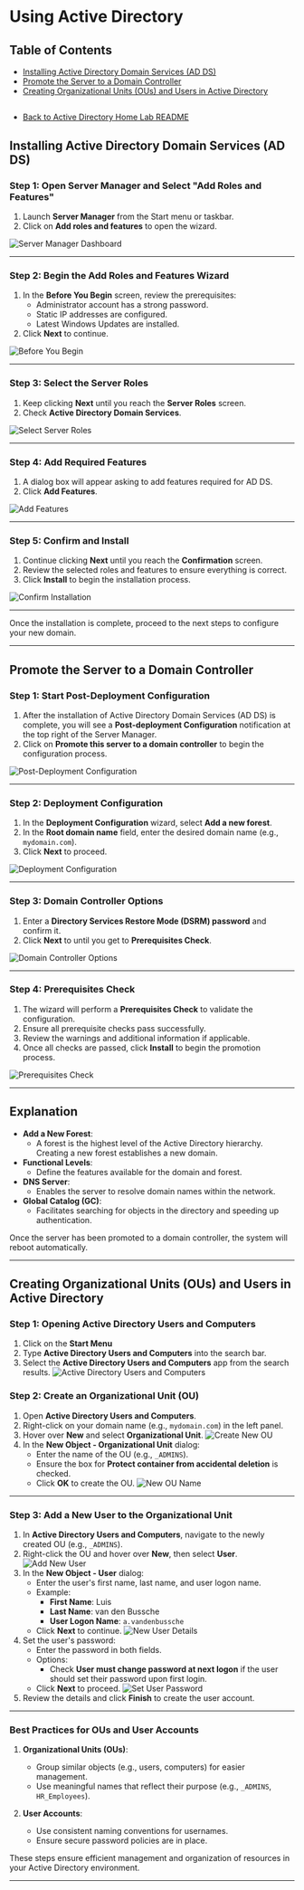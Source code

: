 # Using Active Directory

## Table of Contents
- [Installing Active Directory Domain Services (AD DS)](#installing-active-directory-domain-services-(ad-ds))
- [Promote the Server to a Domain Controller](#promote-the-server-to-a-domain-controller)
- [Creating Organizational Units (OUs) and Users in Active Directory](#creating-organizational-units-(ous)-and-users-in-active-directory)
##
- [Back to Active Directory Home Lab README](../README.md)
##

## **Installing Active Directory Domain Services (AD DS)**

### Step 1: Open Server Manager and Select "Add Roles and Features"
1. Launch **Server Manager** from the Start menu or taskbar.
2. Click on **Add roles and features** to open the wizard.

![Server Manager Dashboard](../screenshots/servermanager.png)

---

### Step 2: Begin the Add Roles and Features Wizard
1. In the **Before You Begin** screen, review the prerequisites:
   - Administrator account has a strong password.
   - Static IP addresses are configured.
   - Latest Windows Updates are installed.
2. Click **Next** to continue.

![Before You Begin](../screenshots/servermanager2.png)

---

### Step 3: Select the Server Roles
1. Keep clicking **Next** until you reach the **Server Roles** screen.
2. Check **Active Directory Domain Services**.

![Select Server Roles](../screenshots/servermanager3.png)

---

### Step 4: Add Required Features
1. A dialog box will appear asking to add features required for AD DS.
2. Click **Add Features**.

![Add Features](../screenshots/servermanager4.png)

---

### Step 5: Confirm and Install
1. Continue clicking **Next** until you reach the **Confirmation** screen.
2. Review the selected roles and features to ensure everything is correct.
3. Click **Install** to begin the installation process.

![Confirm Installation](../screenshots/servermanager5.png)

---

Once the installation is complete, proceed to the next steps to configure your new domain.

---

## **Promote the Server to a Domain Controller**

### Step 1: Start Post-Deployment Configuration
1. After the installation of Active Directory Domain Services (AD DS) is complete, you will see a **Post-deployment Configuration** notification at the top right of the Server Manager.
2. Click on **Promote this server to a domain controller** to begin the configuration process.

![Post-Deployment Configuration](../screenshots/servermanager6.png)

---

### Step 2: Deployment Configuration
1. In the **Deployment Configuration** wizard, select **Add a new forest**.
2. In the **Root domain name** field, enter the desired domain name (e.g., `mydomain.com`).
3. Click **Next** to proceed.

![Deployment Configuration](../screenshots/servermanager7.png)

---

### Step 3: Domain Controller Options
1. Enter a **Directory Services Restore Mode (DSRM) password** and confirm it.
2. Click **Next** to until you get to **Prerequisites Check**.

![Domain Controller Options](../screenshots/servermanager8.png)

---

### Step 4: Prerequisites Check
1. The wizard will perform a **Prerequisites Check** to validate the configuration.
2. Ensure all prerequisite checks pass successfully.
3. Review the warnings and additional information if applicable.
4. Once all checks are passed, click **Install** to begin the promotion process.

![Prerequisites Check](../screenshots/servermanager9.png)

---

## **Explanation**
- **Add a New Forest**:
  - A forest is the highest level of the Active Directory hierarchy. Creating a new forest establishes a new domain.
- **Functional Levels**:
  - Define the features available for the domain and forest.
- **DNS Server**:
  - Enables the server to resolve domain names within the network.
- **Global Catalog (GC)**:
  - Facilitates searching for objects in the directory and speeding up authentication.

Once the server has been promoted to a domain controller, the system will reboot automatically.

---

## Creating Organizational Units (OUs) and Users in Active Directory

### Step 1: Opening Active Directory Users and Computers

1. Click on the **Start Menu**
2. Type **Active Directory Users and Computers** into the search bar.
3. Select the **Active Directory Users and Computers** app from the search results.
   ![Active Directory Users and Computers](../screenshots/adusersandcomputers.png)


### Step 2: Create an Organizational Unit (OU)
1. Open **Active Directory Users and Computers**.
2. Right-click on your domain name (e.g., `mydomain.com`) in the left panel.
3. Hover over **New** and select **Organizational Unit**.
   ![Create New OU](../screenshots/newou1.png)
4. In the **New Object - Organizational Unit** dialog:
   - Enter the name of the OU (e.g., `_ADMINS`).
   - Ensure the box for **Protect container from accidental deletion** is checked.
   - Click **OK** to create the OU.
   ![New OU Name](../screenshots/newou2.png)

---

### Step 3: Add a New User to the Organizational Unit
1. In **Active Directory Users and Computers**, navigate to the newly created OU (e.g., `_ADMINS`).
2. Right-click the OU and hover over **New**, then select **User**.
   ![Add New User](../screenshots/newuser1.png)
3. In the **New Object - User** dialog:
   - Enter the user's first name, last name, and user logon name.
   - Example:
     - **First Name**: Luis
     - **Last Name**: van den Bussche
     - **User Logon Name**: `a.vandenbussche`
   - Click **Next** to continue.
   ![New User Details](../screenshots/newuser2.png)
4. Set the user's password:
   - Enter the password in both fields.
   - Options:
     - Check **User must change password at next logon** if the user should set their password upon first login.
   - Click **Next** to proceed.
   ![Set User Password](../screenshots/newuser3.png)
5. Review the details and click **Finish** to create the user account.

---

### Best Practices for OUs and User Accounts
1. **Organizational Units (OUs)**:
   - Group similar objects (e.g., users, computers) for easier management.
   - Use meaningful names that reflect their purpose (e.g., `_ADMINS`, `HR_Employees`).

2. **User Accounts**:
   - Use consistent naming conventions for usernames.
   - Ensure secure password policies are in place.

These steps ensure efficient management and organization of resources in your Active Directory environment.

---


